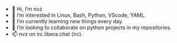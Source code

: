 - 👋 Hi, I’m nvz
- 👀 I’m interested in Linux, Bash, Python, VScode, YAML.
- 🌱 I’m currently learning new things every day.
- 💞️ I’m looking to collaborate on python projects in my repositories.
- 📫 nvz on irc.libera.chat (irc).

<!---
enveezee/enveezee is a ✨ special ✨ repository because its `README.md` (this file) appears on your GitHub profile.
You can click the Preview link to take a look at your changes.
--->
